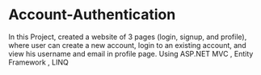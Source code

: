 # Account-Authentication
In this Project, created a website of 3 pages (login, signup, and profile), where user can create a new account, login to an existing account, and view his username and email in profile page. Using ASP.NET MVC , Entity Framework , LINQ

